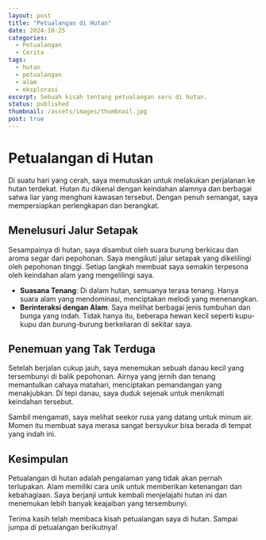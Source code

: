 ```yaml
---
layout: post
title: "Petualangan di Hutan"
date: 2024-10-25
categories:
  - Petualangan
  - Cerita
tags:
  - hutan
  - petualangan
  - alam
  - eksplorasi
excerpt: Sebuah kisah tentang petualangan seru di hutan.
status: published
thumbnail: /assets/images/thumbnail.jpg
post: true
---
```


# Petualangan di Hutan

Di suatu hari yang cerah, saya memutuskan untuk melakukan perjalanan ke hutan terdekat. Hutan itu dikenal dengan keindahan alamnya dan berbagai satwa liar yang menghuni kawasan tersebut. Dengan penuh semangat, saya mempersiapkan perlengkapan dan berangkat.

## Menelusuri Jalur Setapak

Sesampainya di hutan, saya disambut oleh suara burung berkicau dan aroma segar dari pepohonan. Saya mengikuti jalur setapak yang dikelilingi oleh pepohonan tinggi. Setiap langkah membuat saya semakin terpesona oleh keindahan alam yang mengelilingi saya.

- **Suasana Tenang**: Di dalam hutan, semuanya terasa tenang. Hanya suara alam yang mendominasi, menciptakan melodi yang menenangkan.
- **Berinteraksi dengan Alam**: Saya melihat berbagai jenis tumbuhan dan bunga yang indah. Tidak hanya itu, beberapa hewan kecil seperti kupu-kupu dan burung-burung berkeliaran di sekitar saya.

## Penemuan yang Tak Terduga

Setelah berjalan cukup jauh, saya menemukan sebuah danau kecil yang tersembunyi di balik pepohonan. Airnya yang jernih dan tenang memantulkan cahaya matahari, menciptakan pemandangan yang menakjubkan. Di tepi danau, saya duduk sejenak untuk menikmati keindahan tersebut.

Sambil mengamati, saya melihat seekor rusa yang datang untuk minum air. Momen itu membuat saya merasa sangat bersyukur bisa berada di tempat yang indah ini.

## Kesimpulan

Petualangan di hutan adalah pengalaman yang tidak akan pernah terlupakan. Alam memiliki cara unik untuk memberikan ketenangan dan kebahagiaan. Saya berjanji untuk kembali menjelajahi hutan ini dan menemukan lebih banyak keajaiban yang tersembunyi.

Terima kasih telah membaca kisah petualangan saya di hutan. Sampai jumpa di petualangan berikutnya!